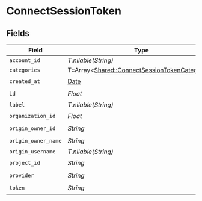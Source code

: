 # ConnectSessionToken


## Fields

| Field                                                                                                   | Type                                                                                                    | Required                                                                                                | Description                                                                                             | Example                                                                                                 |
| ------------------------------------------------------------------------------------------------------- | ------------------------------------------------------------------------------------------------------- | ------------------------------------------------------------------------------------------------------- | ------------------------------------------------------------------------------------------------------- | ------------------------------------------------------------------------------------------------------- |
| `account_id`                                                                                            | *T.nilable(String)*                                                                                     | :heavy_minus_sign:                                                                                      | N/A                                                                                                     |                                                                                                         |
| `categories`                                                                                            | T::Array<[Shared::ConnectSessionTokenCategories](../../models/shared/connectsessiontokencategories.md)> | :heavy_minus_sign:                                                                                      | N/A                                                                                                     | ["ats","hris","hrisLegacy","crm","marketing","stackOne"]                                                |
| `created_at`                                                                                            | [Date](https://ruby-doc.org/stdlib-2.6.1/libdoc/date/rdoc/Date.html)                                    | :heavy_check_mark:                                                                                      | N/A                                                                                                     |                                                                                                         |
| `id`                                                                                                    | *Float*                                                                                                 | :heavy_check_mark:                                                                                      | N/A                                                                                                     |                                                                                                         |
| `label`                                                                                                 | *T.nilable(String)*                                                                                     | :heavy_minus_sign:                                                                                      | N/A                                                                                                     |                                                                                                         |
| `organization_id`                                                                                       | *Float*                                                                                                 | :heavy_check_mark:                                                                                      | N/A                                                                                                     |                                                                                                         |
| `origin_owner_id`                                                                                       | *String*                                                                                                | :heavy_check_mark:                                                                                      | N/A                                                                                                     |                                                                                                         |
| `origin_owner_name`                                                                                     | *String*                                                                                                | :heavy_check_mark:                                                                                      | N/A                                                                                                     |                                                                                                         |
| `origin_username`                                                                                       | *T.nilable(String)*                                                                                     | :heavy_minus_sign:                                                                                      | N/A                                                                                                     |                                                                                                         |
| `project_id`                                                                                            | *String*                                                                                                | :heavy_check_mark:                                                                                      | N/A                                                                                                     |                                                                                                         |
| `provider`                                                                                              | *String*                                                                                                | :heavy_check_mark:                                                                                      | N/A                                                                                                     |                                                                                                         |
| `token`                                                                                                 | *String*                                                                                                | :heavy_check_mark:                                                                                      | N/A                                                                                                     |                                                                                                         |
